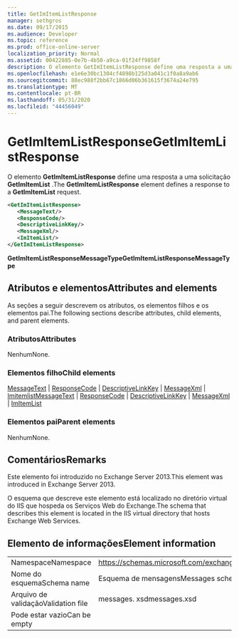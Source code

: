 ```yaml
---
title: GetImItemListResponse
manager: sethgros
ms.date: 09/17/2015
ms.audience: Developer
ms.topic: reference
ms.prod: office-online-server
localization_priority: Normal
ms.assetid: 00422885-0e7b-4b50-a9ca-01f24ff9858f
description: O elemento GetImItemListResponse define uma resposta a uma solicitação GetImItemList.
ms.openlocfilehash: e1e6e30bc1304cf4898b125d3a041c1f0a8a9ab6
ms.sourcegitcommit: 88ec988f2bb67c1866d06b361615f3674a24e795
ms.translationtype: MT
ms.contentlocale: pt-BR
ms.lasthandoff: 05/31/2020
ms.locfileid: "44456049"
---
```

# <a name="getimitemlistresponse"></a><span data-ttu-id="168ee-103">GetImItemListResponse</span><span class="sxs-lookup"><span data-stu-id="168ee-103">GetImItemListResponse</span></span>

<span data-ttu-id="168ee-104">O elemento **GetImItemListResponse** define uma resposta a uma solicitação **GetImItemList** .</span><span class="sxs-lookup"><span data-stu-id="168ee-104">The **GetImItemListResponse** element defines a response to a **GetImItemList** request.</span></span> 
  
```XML
<GetImItemListResponse>
   <MessageText/>
   <ResponseCode/>
   <DescriptiveLinkKey/>
   <MessageXml/>
   <ImItemList/>
</GetImItemListResponse>
```

 <span data-ttu-id="168ee-105">**GetImItemListResponseMessageType**</span><span class="sxs-lookup"><span data-stu-id="168ee-105">**GetImItemListResponseMessageType**</span></span>
## <a name="attributes-and-elements"></a><span data-ttu-id="168ee-106">Atributos e elementos</span><span class="sxs-lookup"><span data-stu-id="168ee-106">Attributes and elements</span></span>

<span data-ttu-id="168ee-107">As seções a seguir descrevem os atributos, os elementos filhos e os elementos pai.</span><span class="sxs-lookup"><span data-stu-id="168ee-107">The following sections describe attributes, child elements, and parent elements.</span></span>
  
### <a name="attributes"></a><span data-ttu-id="168ee-108">Atributos</span><span class="sxs-lookup"><span data-stu-id="168ee-108">Attributes</span></span>

<span data-ttu-id="168ee-109">Nenhum</span><span class="sxs-lookup"><span data-stu-id="168ee-109">None.</span></span>
  
### <a name="child-elements"></a><span data-ttu-id="168ee-110">Elementos filho</span><span class="sxs-lookup"><span data-stu-id="168ee-110">Child elements</span></span>

<span data-ttu-id="168ee-111">[MessageText](messagetext.md)  |  [ResponseCode](responsecode.md)  |  [DescriptiveLinkKey](descriptivelinkkey.md)  |  [MessageXml](messagexml.md)  |  [Imitemlist](imitemlist.md)</span><span class="sxs-lookup"><span data-stu-id="168ee-111">[MessageText](messagetext.md) | [ResponseCode](responsecode.md) | [DescriptiveLinkKey](descriptivelinkkey.md) | [MessageXml](messagexml.md) | [ImItemList](imitemlist.md)</span></span>
  
### <a name="parent-elements"></a><span data-ttu-id="168ee-112">Elementos pai</span><span class="sxs-lookup"><span data-stu-id="168ee-112">Parent elements</span></span>

<span data-ttu-id="168ee-113">Nenhum</span><span class="sxs-lookup"><span data-stu-id="168ee-113">None.</span></span>
  
## <a name="remarks"></a><span data-ttu-id="168ee-114">Comentários</span><span class="sxs-lookup"><span data-stu-id="168ee-114">Remarks</span></span>

<span data-ttu-id="168ee-115">Este elemento foi introduzido no Exchange Server 2013.</span><span class="sxs-lookup"><span data-stu-id="168ee-115">This element was introduced in Exchange Server 2013.</span></span>
  
<span data-ttu-id="168ee-116">O esquema que descreve este elemento está localizado no diretório virtual do IIS que hospeda os Serviços Web do Exchange.</span><span class="sxs-lookup"><span data-stu-id="168ee-116">The schema that describes this element is located in the IIS virtual directory that hosts Exchange Web Services.</span></span>
  
## <a name="element-information"></a><span data-ttu-id="168ee-117">Elemento de informações</span><span class="sxs-lookup"><span data-stu-id="168ee-117">Element information</span></span>

|||
|:-----|:-----|
|<span data-ttu-id="168ee-118">Namespace</span><span class="sxs-lookup"><span data-stu-id="168ee-118">Namespace</span></span>  <br/> |https://schemas.microsoft.com/exchange/services/2006/messages  <br/> |
|<span data-ttu-id="168ee-119">Nome do esquema</span><span class="sxs-lookup"><span data-stu-id="168ee-119">Schema name</span></span>  <br/> |<span data-ttu-id="168ee-120">Esquema de mensagens</span><span class="sxs-lookup"><span data-stu-id="168ee-120">Messages schema</span></span>  <br/> |
|<span data-ttu-id="168ee-121">Arquivo de validação</span><span class="sxs-lookup"><span data-stu-id="168ee-121">Validation file</span></span>  <br/> |<span data-ttu-id="168ee-122">messages. xsd</span><span class="sxs-lookup"><span data-stu-id="168ee-122">messages.xsd</span></span>  <br/> |
|<span data-ttu-id="168ee-123">Pode estar vazio</span><span class="sxs-lookup"><span data-stu-id="168ee-123">Can be empty</span></span>  <br/> ||
   

